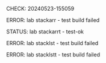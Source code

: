 CHECK: 20240523-155059
ERROR: lab stackarr - test build failed
STATUS: lab stackarrt - test-ok
ERROR: lab stacklst - test build failed
ERROR: lab stacklstt - test build failed

